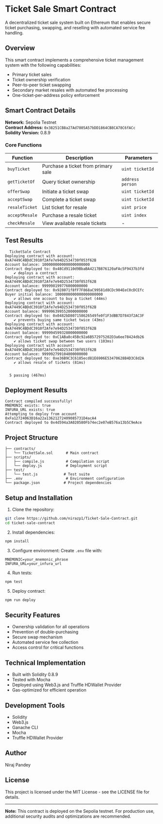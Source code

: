 # Ticket Sale Smart Contract

A decentralized ticket sale system built on Ethereum that enables secure ticket purchasing, swapping, and reselling with automated service fee handling.

## Overview

This smart contract implements a comprehensive ticket management system with the following capabilities:
- Primary ticket sales
- Ticket ownership verification
- Peer-to-peer ticket swapping
- Secondary market resales with automated fee processing
- One-ticket-per-address policy enforcement

## Smart Contract Details

**Network:** Sepolia Testnet  
**Contract Address:** `0x38251CB8a27Ad7805A57bDD1864CB8CA78C6fACc`  
**Solidity Version:** 0.8.9

### Core Functions

| Function | Description | Parameters |
|----------|-------------|------------|
| `buyTicket` | Purchase a ticket from primary sale | `uint ticketId` |
| `getTicketOf` | Query ticket ownership | `address person` |
| `offerSwap` | Initiate a ticket swap | `uint ticketId` |
| `acceptSwap` | Complete a ticket swap | `uint ticketId` |
| `resaleTicket` | List ticket for resale | `uint price` |
| `acceptResale` | Purchase a resale ticket | `uint index` |
| `checkResale` | View available resale tickets | - |

## Test Results

```shell
  TicketSale Contract
Deploying contract with account: 0xA7449C4BDdC3910f2Afe7e94D2534730f053f62B
Account balance: 1000000000000000000000
Contract deployed to: 0x48Cd9110d9BbaBA4217B876120aFAc5F9437b3fd
    ✔ deploys a contract
Deploying contract with account: 0xA7449C4BDdC3910f2Afe7e94D2534730f053f62B
Account balance: 999998199776000000000
Contract deployed to: 0x928071f8fF7F868aC99581d8CDc904EeC0cDCEfc
Buyer initial balance: 1000000000000000000000
    ✔ allows one account to buy a ticket (44ms)
Deploying contract with account: 0xA7449C4BDdC3910f2Afe7e94D2534730f053f62B
Account balance: 999996399552000000000
Contract deployed to: 0x0482bD807158626549fe0f1F3dBB7D7843f2AC3F
    ✔ prevents buying same ticket twice (43ms)
Deploying contract with account: 0xA7449C4BDdC3910f2Afe7e94D2534730f053f62B
Account balance: 999994599328000000000
Contract deployed to: 0xC1ABa8c45Bc92a6B572975202D3a6ee78424db26
    ✔ allows ticket swap between two users (103ms)
Deploying contract with account: 0xA7449C4BDdC3910f2Afe7e94D2534730f053f62B
Account balance: 999992799104000000000
Contract deployed to: 0xe36B9C3C6185ecd81E6906E53470628B4D3C8d2A
    ✔ allows resale of tickets (81ms)


  5 passing (467ms)
```

## Deployment Results

```shell
Contract compiled successfully!
MNEMONIC exists: true
INFURA_URL exists: true
Attempting to deploy from account 0xFa12724063D16a22a13621272409085731D4acA4
Contract deployed to 0x4d594a3A020580Fb74ec2e07eB576a13b5C9eAce
```

## Project Structure

```
├── contracts/
│   └── TicketSale.sol      # Main contract
├── scripts/
│   ├── compile.js          # Compilation script
│   └── deploy.js           # Deployment script
├── test/
│   └── test.js            # Test suite
├── .env                    # Environment configuration
└── package.json           # Project dependencies
```

## Setup and Installation

1. Clone the repository:
```bash
git clone https://github.com/nirazp1/Ticket-Sale-Contract.git
cd ticket-sale-contract
```

2. Install dependencies:
```bash
npm install
```

3. Configure environment:
Create `.env` file with:
```
MNEMONIC=your_mnemonic_phrase
INFURA_URL=your_infura_url
```

4. Run tests:
```bash
npm test
```

5. Deploy contract:
```bash
npm run deploy
```

## Security Features

- Ownership validation for all operations
- Prevention of double-purchasing
- Secure swap mechanism
- Automated service fee collection
- Access control for critical functions

## Technical Implementation

- Built with Solidity 0.8.9
- Tested with Mocha
- Deployed using Web3.js and Truffle HDWallet Provider
- Gas-optimized for efficient operation

## Development Tools

- Solidity
- Web3.js
- Ganache CLI
- Mocha
- Truffle HDWallet Provider

## Author

Niraj Pandey

## License

This project is licensed under the MIT License - see the LICENSE file for details.

---

**Note:** This contract is deployed on the Sepolia testnet. For production use, additional security audits and optimizations are recommended.
